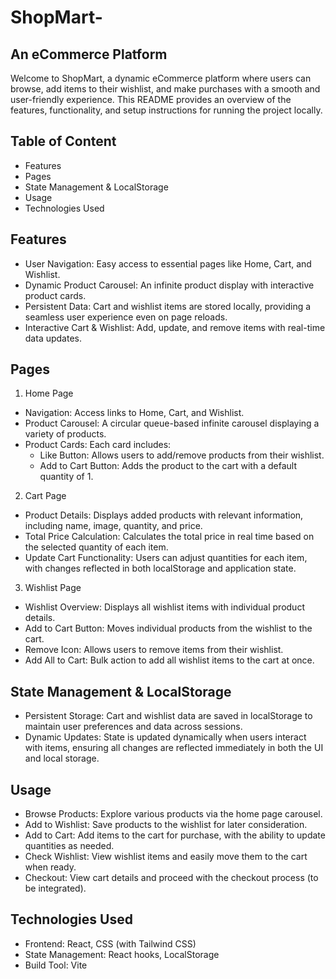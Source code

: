 # ShopMart- 
## An eCommerce Platform

Welcome to ShopMart, a dynamic eCommerce platform where users can browse, add items to their wishlist, and make purchases with a smooth and user-friendly experience. This README provides an overview of the features, functionality, and setup instructions for running the project locally.


## Table of Content

- Features
- Pages
- State Management & LocalStorage
- Usage
- Technologies Used
 

## Features

- User Navigation: Easy access to essential pages like Home, Cart, and Wishlist.
- Dynamic Product Carousel: An infinite product display with interactive product cards.
- Persistent Data: Cart and wishlist items are stored locally, providing a seamless user experience even on page reloads.
- Interactive Cart & Wishlist: Add, update, and remove items with real-time data updates.
## Pages

1. Home Page
- Navigation: Access links to Home, Cart, and Wishlist.
- Product Carousel: A circular queue-based infinite carousel displaying a variety of products.
- Product Cards: Each card includes:
     -  Like Button: Allows users to add/remove products from their wishlist.
  - Add to Cart Button: Adds the product to the cart with a default quantity of 1.  

2. Cart Page

- Product Details: Displays added products with relevant information, including name, image, quantity, and price.
- Total Price Calculation: Calculates the total price in real time based on the selected quantity of each item.
- Update Cart Functionality: Users can adjust quantities for each item, with changes reflected in both localStorage and application state.
 3. Wishlist Page
   - Wishlist Overview: Displays all wishlist items with individual product details.
   - Add to Cart Button: Moves individual products from the wishlist to the cart.
   - Remove Icon: Allows users to remove items from their wishlist.
   - Add All to Cart: Bulk action to add all wishlist items to the cart at once.


## State Management & LocalStorage

- Persistent Storage: Cart and wishlist data are saved in localStorage to maintain user preferences and data across sessions.
- Dynamic Updates: State is updated dynamically when users interact with items, ensuring all changes are reflected immediately in both the UI and local storage.

## Usage

- Browse Products: Explore various products via the home page carousel.
- Add to Wishlist: Save products to the wishlist for later consideration.
- Add to Cart: Add items to the cart for purchase, with the ability to update quantities as needed.
- Check Wishlist: View wishlist items and easily move them to the cart when ready.
- Checkout: View cart details and proceed with the checkout process (to be integrated).

## Technologies Used

- Frontend: React, CSS (with Tailwind CSS)
- State Management: React hooks, LocalStorage
- Build Tool: Vite

  
